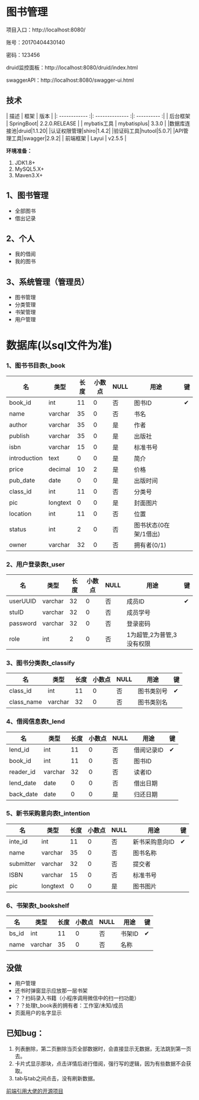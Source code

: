 # 图书管理

项目入口：http://localhost:8080/

账号：20170404430140

密码：123456

druid监控面板：http://localhost:8080/druid/index.html

swaggerAPI：http://localhost:8080/swagger-ui.html

## 技术

| 描述         | 框架                | 版本          |
|: ------------ :|: -------------- :|: ---------- :|
| 后台框架   | SpringBoot| 2.2.0.RELEASE |
| mybatis工具 | mybatisplus| 3.3.0 |
|数据库连接池|druid|1.1.20|
|认证权限管理|shiro|1.4.2|
|验证码工具|hutool|5.0.7|
|API管理工具|swagger|2.9.2|
| 前端框架  | Layui  | v2.5.5 |

**环境准备：**

1. JDK1.8+
2. MySQL5.X+
3. Maven3.X+


## 1、图书管理

* 全部图书
* 借出记录

## 2、个人

* 我的借阅
* 我的图书

## 3、系统管理（管理员）
* 图书管理
* 分类管理
* 书架管理
* 用户管理

# 数据库(以sql文件为准)

### 1、图书书目表t_book

| 名           | 类型     | 长度 | 小数点 | NULL | 用途                  | 键   |
| ------------ | -------- | ---- | ------ | ---- | --------------------- | ---- |
| book_id      | int      | 11   | 0      | 否   | 图书ID                | ✔    |
| name         | varchar  | 35   | 0      | 否   | 书名                  |      |
| author       | varchar  | 35   | 0      | 是   | 作者                  |      |
| publish      | varchar  | 35   | 0      | 是   | 出版社                |      |
| isbn         | varchar  | 15   | 0      | 是   | 标准书号              |      |
| introduction | text     | 0    | 0      | 是   | 简介                  |      |
| price        | decimal  | 10   | 2      | 是   | 价格                  |      |
| pub_date     | date     | 0    | 0      | 是   | 出版时间              |      |
| class_id     | int      | 11   | 0      | 否   | 分类号                |      |
| pic          | longtext | 0    | 0      | 是   | 封面图片              |      |
| location     | int      | 11   | 0      | 否   | 位置                  |      |
| status       | int      | 2    | 0      | 否   | 图书状态(0在架/1借出) |      |
| owner        | varchar  | 32   | 0      | 否   | 拥有者(0/1)           |      |

### 2、用户登录表t_user

| 名       | 类型    | 长度 | 小数点 | NULL | 用途                      | 键   |
| -------- | ------- | ---- | ------ | ---- | ------------------------- | ---- |
| userUUID | varchar | 32   | 0      | 否   | 成员ID                    | ✔    |
| stuID    | varchar | 32   | 0      | 否   | 成员学号                  |      |
| password | varchar | 32   | 0      | 否   | 登录密码                  |      |
| role     | int     | 2    | 0      | 否   | 1为超管,2为普管,3没有权限 |      |

### 3、图书分类表t_classify

| 名         | 类型    | 长度 | 小数点 | NULL | 用途       | 键   |
| ---------- | ------- | ---- | ------ | ---- | ---------- | ---- |
| class_id   | int     | 11   | 0      | 否   | 图书类别号 | ✔    |
| class_name | varchar | 32   | 0      | 否   | 图书类别名 |      |

### 4、借阅信息表t_lend

| 名        | 类型    | 长度 | 小数点 | NULL | 用途       | 键   |
| --------- | ------- | ---- | ------ | ---- | ---------- | ---- |
| lend_id   | int     | 11   | 0      | 否   | 借阅记录ID | ✔    |
| book_id   | int     | 11   | 0      | 否   | 图书ID     |      |
| reader_id | varchar | 32   | 0      | 否   | 读者ID     |      |
| lend_date | date    | 0    | 0      | 否   | 借出日期   |      |
| back_date | date    | 0    | 0      | 是   | 归还日期   |      |

### 5、新书采购意向表t_intention
| 名        | 类型     | 长度 | 小数点 | NULL | 用途           | 键   |
| --------- | -------- | ---- | ------ | ---- | -------------- | ---- |
| inte_id   | int      | 11   | 0      | 否   | 新书采购意向ID | ✔    |
| name      | varchar  | 35   | 0      | 否   | 图书名称       |      |
| submitter | varchar  | 32   | 0      | 否   | 提交者         |      |
| ISBN      | varchar  | 15   | 0      | 否   | 标准书号       |      |
| pic       | longtext | 0    | 0      | 是   | 图书图片       |      |

### 6、书架表t_bookshelf
| 名    | 类型    | 长度 | 小数点 | NULL | 用途   | 键   |
| ----- | ------- | ---- | ------ | ---- | ------ | ---- |
| bs_id | int     | 11   | 0      | 否   | 书架ID | ✔    |
| name  | varchar | 35   | 0      | 否   | 名称   |      |

## 没做
- 用户管理
- 还书时弹窗显示应放那一层书架
- ？？扫码录入书籍（小程序调用微信中的扫一扫功能）
- ？？处理t_book表的拥有者：工作室/未知/成员
- 页面用户的名字显示


## 已知bug：
   1. 列表删除，第二页删除当页全部数据时，会直接显示无数据，无法跳到第一页去。
   2. 卡片式显示那块，点击详情后进行借阅，强行写的逻辑，因为有些数据不会获取。
   3. tab与tab之间点击，没有刷新数据。


[前端引用大佬的开源项目](https://github.com/zhongshaofa/layuimini)

